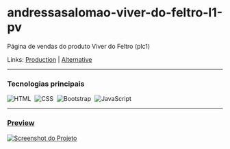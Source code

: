 # andressasalomao-viver-do-feltro-l1-pv
Página de vendas do produto Viver do Feltro (plc1)

Links: <a href="https://andressasalomao.com.br/plc1/pv/" target="_Blank">Production</a> | <a href="https://guyddogl.github.io/andressasalomao-viver-do-feltro-lc1/" target="_Blank">Alternative</a>
<hr/>

### Tecnologias principais
![HTML](https://img.shields.io/badge/-HTML-1b374b?style=for-the-badge&logo=HTML5)&nbsp;
![CSS](https://img.shields.io/badge/-CSS-1b374b?style=for-the-badge&logo=CSS3&logoColor=1572B6)&nbsp;
![Bootstrap](https://img.shields.io/badge/-Bootstrap-1b374b?style=for-the-badge&logo=Bootstrap)&nbsp;
![JavaScript](https://img.shields.io/badge/-JavaScript-1b374b?style=for-the-badge&logo=javascript)&nbsp;
<hr/>

### <a href="https://guyddogl.github.io/andressasalomao-viver-do-feltro-lc1/" target="_Blank">Preview</a>
<a href="https://guyddogl.github.io/andressasalomao-viver-do-feltro-lc1/" target="_Blank"><img src="https://guyddogl.github.io/andressasalomao-viver-do-feltro-lc1/img/screencapture-andressasalomao-viver-do-feltro-lc1.webp" alt="Screenshot do Projeto" /></a>
